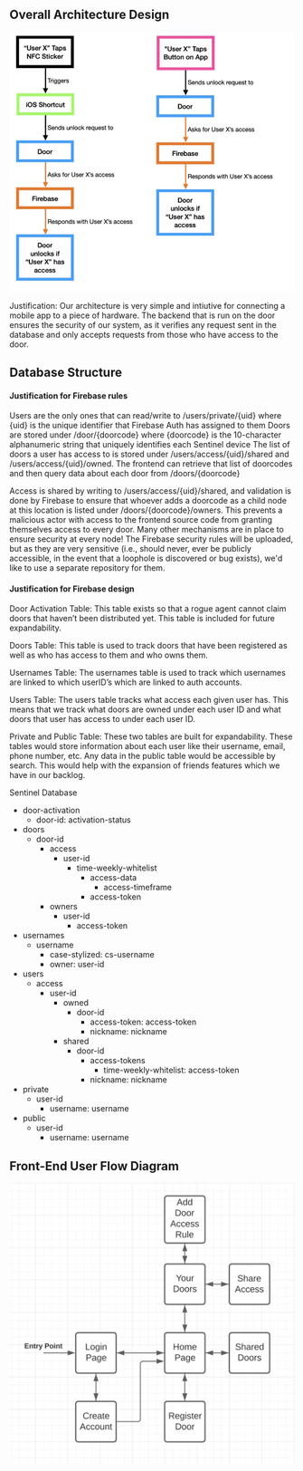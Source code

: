 ## Overall Architecture Design
![image info](./architecture_diagram.jpg)

Justification:
Our architecture is very simple and intiutive for connecting a mobile app to a piece of hardware. The backend that is run on the door ensures the security of our system, as it verifies any request sent in the database and only accepts requests from those who have access to the door.

## Database Structure
#### Justification for Firebase rules

Users are the only ones that can read/write to /users/private/{uid} where {uid} is the unique identifier that Firebase Auth has assigned to them
Doors are stored under /door/{doorcode} where {doorcode} is the 10-character alphanumeric string that uniquely identifies each Sentinel device
The list of doors a user has access to is stored under /users/access/{uid}/shared and /users/access/{uid}/owned. The frontend can retrieve that list of doorcodes and then query data about each door from /doors/{doorcode}

Access is shared by writing to /users/access/{uid}/shared, and validation is done by Firebase to ensure that whoever adds a doorcode as a child node at this location is listed under /doors/{doorcode}/owners. This prevents a malicious actor with access to the frontend source code from granting themselves access to every door.
Many other mechanisms are in place to ensure security at every node! The Firebase security rules will be uploaded, but as they are very sensitive (i.e., should never, ever be publicly accessible, in the event that a loophole is discovered or bug exists), we'd like to use a separate repository for them.

#### Justification for Firebase design
Door Activation Table:
This table exists so that a rogue agent cannot claim doors that haven’t been distributed yet. This table is included for future expandability.

Doors Table:
This table is used to track doors that have been registered as well as who has access to them and who owns them.

Usernames Table:
The usernames table is used to track which usernames are linked to which userID’s which are linked to auth accounts.

Users Table:
The users table tracks what access each given user has. This means that we track what doors are owned under each user ID and what doors that user has access to under each user ID.

Private and Public Table:
These two tables are built for expandability. These tables would store information about each user like their username, email, phone number, etc. Any data in the public table would be accessible by search. This would help with the expansion of friends features which we have in our backlog.


Sentinel Database
- door-activation
  - door-id: activation-status
- doors
  - door-id
    - access
      - user-id
        - time-weekly-whitelist
          - access-data
            - access-timeframe
          - access-token
    - owners
      - user-id
        - access-token
- usernames
  - username
    - case-stylized: cs-username
    - owner: user-id
- users
  - access
    - user-id
      - owned
        - door-id
          - access-token: access-token
          - nickname: nickname
      - shared
        - door-id
          - access-tokens
            - time-weekly-whitelist: access-token
          - nickname: nickname
- private
  - user-id
    - username: username
- public
  - user-id
    - username: username

## Front-End User Flow Diagram
![image info](./User_Flow_Diagram.png)
